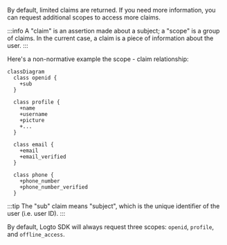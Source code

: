 By default, limited claims are returned. If you need more information, you can request additional scopes to access more claims.

:::info
A "claim" is an assertion made about a subject; a "scope" is a group of claims. In the current case, a claim is a piece of information about the user.
:::

Here's a non-normative example the scope - claim relationship:

```mermaid
classDiagram
  class openid {
    +sub
  }

  class profile {
    +name
    +username
    +picture
    +...
  }

  class email {
    +email
    +email_verified
  }

  class phone {
    +phone_number
    +phone_number_verified
  }
```

:::tip
The "sub" claim means "subject", which is the unique identifier of the user (i.e. user ID).
:::

By default, Logto SDK will always request three scopes: `openid`, `profile`, and `offline_access`.
